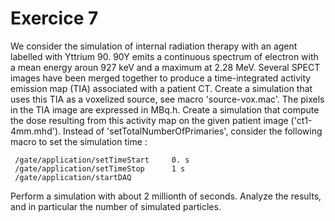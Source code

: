 # Exercice 7


We consider the simulation of internal radiation therapy with an agent labelled with Yttrium 90. 90Y emits a continuous spectrum of electron with a mean energy aroun 927 keV and a maximum at 2.28 MeV. Several SPECT images have been merged together to produce a time-integrated activity emission map (TIA) associated with a patient CT. Create a simulation that uses this TIA as a voxelized source, see macro 'source-vox.mac'. The pixels in the TIA image are expressed in MBq.h. Create a simulation that compute the dose resulting from this activity map on the given patient image ('ct1-4mm.mhd'). Instead of 'setTotalNumberOfPrimaries', consider the following macro to set the simulation time :

```
 /gate/application/setTimeStart     0. s
 /gate/application/setTimeStop      1 s
 /gate/application/startDAQ
 ```

Perform a simulation with about 2 millionth of seconds. Analyze the results, and in particular the number of simulated particles.
